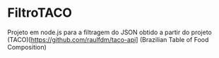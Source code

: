 # FiltroTACO

Projeto em node.js para a filtragem do JSON obtido a partir do projeto (TACO)[https://github.com/raulfdm/taco-api] (Brazilian Table of Food Composition)